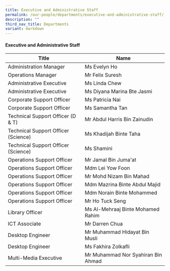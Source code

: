 ```yaml
---
title: Executive and Administrative Staff
permalink: /our-people/departments/executive-and-administrative-staff/
description: ""
third_nav_title: Departments
variant: markdown
---
```

#### Executive and Administrative Staff

| Title | Name |
|---|---|
| Administration Manager | Ms Evelyn Ho |
| Operations Manager  | Mr Felix Suresh |
| Administrative Executive | Ms Linda Chew |
| Administrative Executive  | Ms Diyana Marina Bte Jasmi  |
| Corporate Support Officer | Ms Patricia Nai |
| Corporate Support Officer | Ms Samantha Tan |
| Technical Support Officer (D & T) | Mr Abdul Harris Bin Zainudin |
| Technical Support Officer (Science) | Ms Khadijah Binte Taha |
| Technical Support Officer (Science) | Ms Shamini |
| Operations Support Officer | Mr Jamal Bin Juma'at |
| Operations Support Officer | Mdm Lei Yow Foon |
| Operations Support Officer | Mr Mohd Nizam Bin Mahad |
| Operations Support Officer | Mdm Mazrina Binte Abdul Majid |
| Operations Support Officer | Mdm Norain Binte Mohammed |
| Operations Support Officer  | Mr Ho Tuck Seng  |
| Library Officer | Ms Al-Mehraaj Binte Mohamed Rahim |
| ICT Associate | Mr Darren Chua  |
| Desktop Engineer | Mr Muhammad Hidayat Bin Musli |
| Desktop Engineer | Ms Fakhira Zolkafli |
| Multi-Media Executive | Mr Muhammad Nor Syahiran Bin Ahmad |